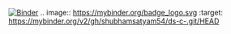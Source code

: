 [![Binder](https://mybinder.org/badge_logo.svg)](https://mybinder.org/v2/gh/shubhamsatyam54/ds-c-.git/HEAD)
.. image:: https://mybinder.org/badge_logo.svg
 :target: https://mybinder.org/v2/gh/shubhamsatyam54/ds-c-.git/HEAD
